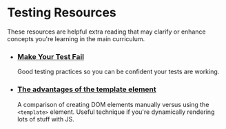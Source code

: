 # Testing Resources

These resources are helpful extra reading that may clarify or enhance concepts you're learning in the main curriculum.

- ### [Make Your Test Fail](https://kentcdodds.com/blog/make-your-test-fail)
  Good testing practices so you can be confident your tests are working.
- ### [The advantages of the template element](https://codepen.io/oliverjam/pen/yLNEOQO?editors=1010)
  A comparison of creating DOM elements manually versus using the `<template>` element. Useful technique if you're dynamically rendering lots of stuff with JS.
